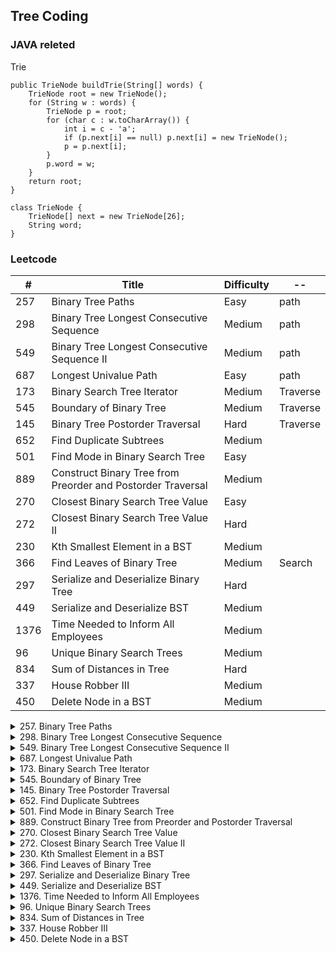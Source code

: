 ## Tree Coding

### JAVA releted
Trie
```
public TrieNode buildTrie(String[] words) {
    TrieNode root = new TrieNode();
    for (String w : words) {
        TrieNode p = root;
        for (char c : w.toCharArray()) {
            int i = c - 'a';
            if (p.next[i] == null) p.next[i] = new TrieNode();
            p = p.next[i];
        }
        p.word = w;
    }
    return root;
}

class TrieNode {
    TrieNode[] next = new TrieNode[26];
    String word;
}
```

### Leetcode

\#| Title|Difficulty|--
--|--|--|--
257    | Binary Tree Paths  |  Easy|path
298    | Binary Tree Longest Consecutive Sequence   | Medium|path
549   | Binary Tree Longest Consecutive Sequence II    |Medium|path
687	|Longest Univalue Path	|Easy|path
173   | Binary Search Tree Iterator  |  Medium|Traverse 
545  |  Boundary of Binary Tree   | Medium|Traverse
145   | Binary Tree Postorder Traversal   | Hard|Traverse
652   | Find Duplicate Subtrees  |  Medium|
501   | Find Mode in Binary Search Tree   | Easy|
889    |Construct Binary Tree from Preorder and Postorder Traversal   | Medium|
270    |Closest Binary Search Tree Value  |  Easy|
272    |Closest Binary Search Tree Value II  |  Hard|
230    | Kth Smallest Element in a BST  |  Medium|
366   | Find Leaves of Binary Tree   | Medium|Search
297  |  Serialize and Deserialize Binary Tree  |  Hard|
449   | Serialize and Deserialize BST  |  Medium|
1376 |   Time Needed to Inform All Employees    |Medium|
96  |  Unique Binary Search Trees  |  Medium|
834  |  Sum of Distances in Tree   | Hard|
337 |   House Robber III |   Medium|
450| Delete Node in a BST|Medium|

<details>
<summary>257. Binary Tree Paths</summary>
Given a binary tree, return all root-to-leaf paths.

Note: A leaf is a node with no children.

Example:

Input:

   1
2     3
  5

Output: ["1->2->5", "1->3"]
</details>

<details>
<summary>298. Binary Tree Longest Consecutive Sequence</summary>
Given a binary tree, find the length of the longest consecutive sequence path.

The path refers to any sequence of nodes from some starting node to any node in the tree along the parent-child connections. The longest consecutive path need to be from parent to child (cannot be the reverse).

For example,

    1
    \
     3
    / \
    2   4
        \
         5
         
<br>Longest consecutive sequence path is 3-4-5, so return 3.
</details>

<details>
<summary>549. Binary Tree Longest Consecutive Sequence II</summary>
Given a binary tree, you need to find the length of Longest Consecutive Path in Binary Tree.

Especially, this path can be either increasing or decreasing. For example, [1,2,3,4] and [4,3,2,1] are both considered valid, but the path [1,2,4,3] is not valid. On the other hand, the path can be in the child-Parent-child order, where not necessarily be parent-child order.

Example 1:

Input:

        2
       / \
      1   3
Output: 3
Explanation: The longest consecutive path is [1, 2, 3] or [3, 2, 1].
</details>

<details>
<summary>687. Longest Univalue Path</summary>

Given a binary tree, find the length of the longest path where each node in the path has the same value. This path may or may not pass through the root.

The length of path between two nodes is represented by the number of edges between them.


Example 1:

Input:

              5
             / \
            4   5
           / \   \
          1   1   5
Output: 2
</details>

<details>
<summary>173. Binary Search Tree Iterator</summary>
Implement an iterator over a binary search tree (BST). Your iterator will be initialized with the root node of a BST.

Calling next() will return the next smallest number in the BST.
</details>

<details>
<summary>545. Boundary of Binary Tree </summary>
Given a binary tree, return the values of its boundary in anti-clockwise direction starting from root. Boundary includes left boundary, leaves, and right boundary in order without duplicate nodes.

Left boundary is defined as the path from root to the left-most node. Right boundary is defined as the path from root to the right-most node. If the root doesn't have left subtree or right subtree, then the root itself is left boundary or right boundary. Note this definition only applies to the input binary tree, and not applies to any subtrees.

The left-most node is defined as a leaf node you could reach when you always firstly travel to the left subtree if exists. If not, travel to the right subtree. Repeat until you reach a leaf node.

The right-most node is also defined by the same way with left and right exchanged.

Example 1
Input:

    ____1_____
    /          \
    2            3
    / \          / 
    4   5        6   
    / \      / \
    7   8    9  10  
       
Ouput:
[1,2,4,7,8,9,10,6,3]
</details>

<details>
<summary>145. Binary Tree Postorder Traversal</summary>
Given a binary tree, return the postorder traversal of its nodes' values.

Example:

Input: [1,null,2,3]
   1
    \
     2
    /
   3

Output: [3,2,1]
</details>

<details>
<summary>652. Find Duplicate Subtrees</summary>
Given a binary tree, return all duplicate subtrees. For each kind of duplicate subtrees, you only need to return the root node of any one of them.

Two trees are duplicate if they have the same structure with same node values.

        1
       / \
      2   3
     /   / \
    4   2   4
       /
      4
The following are two duplicate subtrees:

      2
     /
    4
and

    4
</details>

<details>
<summary>501. Find Mode in Binary Search Tree</summary>
Given a binary search tree (BST) with duplicates, find all the mode(s) (the most frequently occurred element) in the given BST.

Assume a BST is defined as follows:

The left subtree of a node contains only nodes with keys less than or equal to the node's key.
The right subtree of a node contains only nodes with keys greater than or equal to the node's key.
Both the left and right subtrees must also be binary search trees.
 

For example:
Given BST [1,null,2,2],

   1
    \
     2
    /
   2
 

return [2].
</details>

<details>
<summary>889. Construct Binary Tree from Preorder and Postorder Traversal </summary>
Return any binary tree that matches the given preorder and postorder traversals.

Values in the traversals pre and post are distinct positive integers.
Example 1:
Input: pre = [1,2,4,5,3,6,7], post = [4,5,2,6,7,3,1]
Output: [1,2,3,4,5,6,7]
</details>

<details>
<summary>270. Closest Binary Search Tree Value</summary>
Given a non-empty binary search tree and a target value, find the value in the BST that is closest to the target.

Note:

Given target value is a floating point.
You are guaranteed to have only one unique value in the BST that is closest to the target.
</details>

<details>
<summary>272. Closest Binary Search Tree Value II </summary>
Given a non-empty binary search tree and a target value, find k values in the BST that are closest to the target.

Note:

Given target value is a floating point.
You may assume k is always valid, that is: k≤ total nodes.
You are guaranteed to have only one unique set of k values in the BST that are closest to the target.
Example:

Input: root = [4,2,5,1,3], target = 3.714286, and k = 2

    4
   / \
  2   5
 / \
1   3

Output: [4,3]
</details>

<details>
<summary>230. Kth Smallest Element in a BST </summary>
Given a binary search tree, write a function kthSmallest to find the kth smallest element in it.

Note:
You may assume k is always valid, 1 ≤ k ≤ BST's total elements.

Example 1:

Input: root = [3,1,4,null,2], k = 1
   3
  / \
 1   4
  \
   2
Output: 1
</details>

<details>
<summary>366. Find Leaves of Binary Tree</summary>
Given a binary tree, collect a tree's nodes as if you were doing this: Collect and remove all leaves, repeat until the tree is empty.

Example:

Input: [1,2,3,4,5]
  
          1
         / \
        2   3
       / \     
      4   5    

Output: [[4,5,3],[2],[1]]
 

Explanation:

1. Removing the leaves [4,5,3] would result in this tree:

          1
         / 
        2  
</details>

<details>
<summary>297. Serialize and Deserialize Binary Tree </summary>
Serialization is the process of converting a data structure or object into a sequence of bits so that it can be stored in a file or memory buffer, or transmitted across a network connection link to be reconstructed later in the same or another computer environment.

Design an algorithm to serialize and deserialize a binary tree. There is no restriction on how your serialization/deserialization algorithm should work. You just need to ensure that a binary tree can be serialized to a string and this string can be deserialized to the original tree structure.

Example: 

You may serialize the following tree:

    1
   / \
  2   3
     / \
    4   5

as "[1,2,3,null,null,4,5]"
</details>

<details>
<summary>449. Serialize and Deserialize BST</summary>
Serialization is the process of converting a data structure or object into a sequence of bits so that it can be stored in a file or memory buffer, or transmitted across a network connection link to be reconstructed later in the same or another computer environment.

Design an algorithm to serialize and deserialize a binary search tree. There is no restriction on how your serialization/deserialization algorithm should work. You just need to ensure that a binary search tree can be serialized to a string and this string can be deserialized to the original tree structure.

The encoded string should be as compact as possible.

Note: Do not use class member/global/static variables to store states. Your serialize and deserialize algorithms should be stateless.
</details>

<details>
<summary>1376. Time Needed to Inform All Employees</summary>
A company has n employees with a unique ID for each employee from 0 to n - 1. The head of the company has is the one with headID.

Each employee has one direct manager given in the manager array where manager[i] is the direct manager of the i-th employee, manager[headID] = -1. Also it's guaranteed that the subordination relationships have a tree structure.

The head of the company wants to inform all the employees of the company of an urgent piece of news. He will inform his direct subordinates and they will inform their subordinates and so on until all employees know about the urgent news.

The i-th employee needs informTime[i] minutes to inform all of his direct subordinates (i.e After informTime[i] minutes, all his direct subordinates can start spreading the news).

Return the number of minutes needed to inform all the employees about the urgent news.

 

Example 1:

Input: n = 1, headID = 0, manager = [-1], informTime = [0]
Output: 0
Explanation: The head of the company is the only employee in the company.
</details>

<details>
<summary>96. Unique Binary Search Trees </summary>
Given n, how many structurally unique BST's (binary search trees) that store values 1 ... n?

Example:

Input: 3
Output: 5
Explanation:
Given n = 3, there are a total of 5 unique BST's:

    1         3     3      2      1
    \       /     /      / \      \
     3     2     1      1   3      2
    /     /       \                 \
   2     1         2                 3
</details>

<details>
<summary>834. Sum of Distances in Tree</summary>
An undirected, connected tree with N nodes labelled 0...N-1 and N-1 edges are given.

The ith edge connects nodes edges[i][0] and edges[i][1] together.

Return a list ans, where ans[i] is the sum of the distances between node i and all other nodes.

Example 1:

Input: N = 6, edges = [[0,1],[0,2],[2,3],[2,4],[2,5]]
Output: [8,12,6,10,10,10]
Explanation: 
Here is a diagram of the given tree:
  0
 / \
1   2
   /|\
  3 4 5
We can see that dist(0,1) + dist(0,2) + dist(0,3) + dist(0,4) + dist(0,5)
equals 1 + 1 + 2 + 2 + 2 = 8.  Hence, answer[0] = 8, and so on.
</details>

<details>
<summary>337. House Robber III </summary>
The thief has found himself a new place for his thievery again. There is only one entrance to this area, called the "root." Besides the root, each house has one and only one parent house. After a tour, the smart thief realized that "all houses in this place forms a binary tree". It will automatically contact the police if two directly-linked houses were broken into on the same night.

Determine the maximum amount of money the thief can rob tonight without alerting the police.

Example 1:

Input: [3,2,3,null,3,null,1]

     3
    / \
   2   3
    \   \ 
     3   1

Output: 7 
Explanation: Maximum amount of money the thief can rob = 3 + 3 + 1 = 7.
</details>

<details>
<summary>450. Delete Node in a BST</summary>
Given a root node reference of a BST and a key, delete the node with the given key in the BST. Return the root node reference (possibly updated) of the BST.

Basically, the deletion can be divided into two stages:

Search for a node to remove.
If the node is found, delete the node.
Note: Time complexity should be O(height of tree).
</details>
